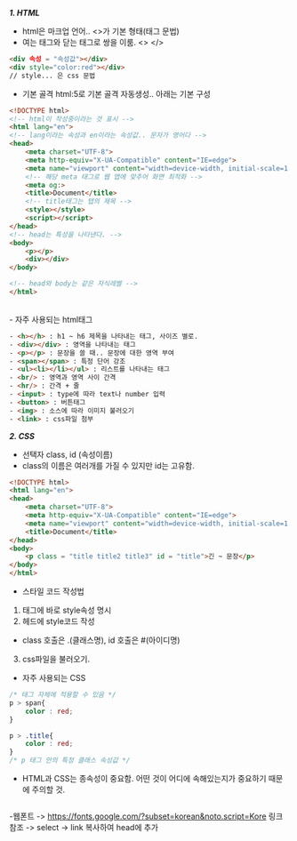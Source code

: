 ***1. HTML***
- html은 마크업 언어.. <>가 기본 형태(태그 문법)
- 여는 태그와 닫는 태그로 쌍을 이룸. <> </>
```html
<div 속성 = "속성값"></div>
<div style="color:red"></div>
// style... 은 css 문법
```

- 기본 골격
html:5로 기본 골격 자동생성.. 아래는 기본 구성
```html
<!DOCTYPE html> 
<!-- html이 작성중이라는 것 표시 -->
<html lang="en">
<!-- lang이라는 속성과 en이라는 속성값.. 문자가 영어다 -->
<head>
    <meta charset="UTF-8">
    <meta http-equiv="X-UA-Compatible" content="IE=edge">
    <meta name="viewport" content="width=device-width, initial-scale=1.0">
    <!-- 해당 meta 태그로 웹 앱에 맞추어 화면 최적화 -->
    <meta og:>
    <title>Document</title>
    <!-- title태그는 탭의 제목 -->
    <style></style>
    <script></script>
</head>
<!-- head는 특성을 나타낸다. -->
<body>
    <p></p>
    <div></div>
</body>

<!-- head와 body는 같은 자식레벨 -->
</html>
```
<br/>
- 자주 사용되는 html태그

```html
- <h></h> : h1 ~ h6 제목을 나타내는 태그, 사이즈 별로.
- <div></div> : 영역을 나타내는 태그
- <p></p> : 문장을 쓸 때.. 문장에 대한 영역 부여
- <span></span> : 특정 단어 강조
- <ul><li></li></ul> : 리스트를 나타내는 태그
- <br/> : 영역과 영역 사이 간격
- <hr/> : 간격 + 줄
- <input> : type에 따라 text나 number 입력
- <button> : 버튼태그
- <img> : 소스에 따라 이미지 불러오기
- <link> : css파일 첨부
```


***2. CSS***
- 선택자 class, id (속성이름)
- class의 이름은 여러개를 가질 수 있지만 id는 고유함.
```html
<!DOCTYPE html>
<html lang="en">
<head>
    <meta charset="UTF-8">
    <meta http-equiv="X-UA-Compatible" content="IE=edge">
    <meta name="viewport" content="width=device-width, initial-scale=1.0">
    <title>Document</title>
</head>
<body>
    <p class = "title title2 title3" id = "title">긴 ~ 문장</p>
</body>
</html>
```

- 스타일 코드 작성법
1) 태그에 바로 style속성 명시
2) 헤드에 style코드 작성
- class 호출은 .(클래스명), id 호출은 #(아이디명)
3) css파일을 불러오기.

- 자주 사용되는 CSS
```css
/* 태그 자체에 적용할 수 있음 */
p > span{
    color : red;
}

p > .title{
    color : red;
}
/* p 태그 안의 특정 클래스 속성값 */
```
- HTML과 CSS는 종속성이 중요함. 어떤 것이 어디에 속해있는지가 중요하기 때문에 주의할 것.

```css

```

-웹폰트
 -> https://fonts.google.com/?subset=korean&noto.script=Kore 링크참조 -> select -> link 복사하여 head에 추가